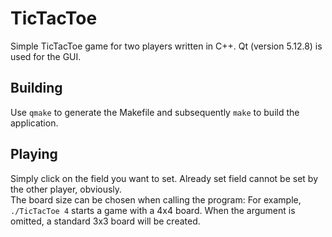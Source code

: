 # TicTacToe
Simple TicTacToe game for two players written in C++. Qt (version 5.12.8) is used for the GUI. 

## Building
Use `qmake` to generate the Makefile and subsequently `make` to build the application.

## Playing
Simply click on the field you want to set. Already set field cannot be set by the other player, obviously.  
The board size can be chosen when calling the program:
For example, `./TicTacToe 4` starts a game with a 4x4 board.
When the argument is omitted, a standard 3x3 board will be created.
